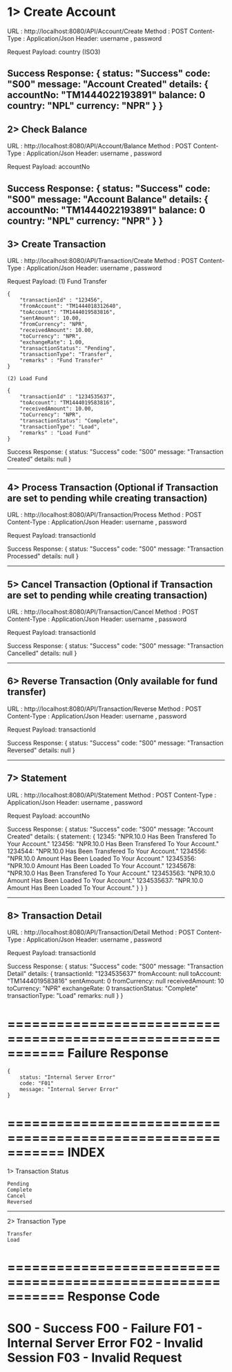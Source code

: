 1> Create Account
===========================================================
URL : http://localhost:8080/API/Account/Create
Method : POST
Content-Type : Application/Json
Header:
	username , password
	
Request Payload:
	country (ISO3)
	
Success Response:
	{
		status: "Success"
		code: "S00"
		message: "Account Created"
		details: {
			accountNo: "TM1444022193891"
			balance: 0
			country: "NPL"
			currency: "NPR"
		}
	}
-----------------------------------------------------------
2> Check Balance
-----------------------------------------------------------
URL :  http://localhost:8080/API/Account/Balance
Method : POST
Content-Type : Application/Json
Header:
	username , password
	
Request Payload:
	accountNo
	
Success Response:
	{
		status: "Success"
		code: "S00"
		message: "Account Balance"
		details: {
			accountNo: "TM1444022193891"
			balance: 0
			country: "NPL"
			currency: "NPR"
		}
	}
-----------------------------------------------------------
3> Create Transaction
-----------------------------------------------------------
URL :  http://localhost:8080/API/Transaction/Create
Method : POST
Content-Type : Application/Json
Header:
	username , password
	
Request Payload:
	(1) Fund Transfer
	
	{
		"transactionId" : "123456",
		"fromAccount": "TM1444018312640",      
		"toAccount": "TM1444019583816",
		"sentAmount": 10.00,                  
		"fromCurrency": "NPR",                 
		"receivedAmount": 10.00,
		"toCurrency": "NPR",
		"exchangeRate": 1.00,                  
		"transactionStatus": "Pending",
		"transactionType": "Transfer",
		"remarks" : "Fund Transfer"
	}
	
	(2) Load Fund
	
	{
		"transactionId" : "1234535637",
		"toAccount": "TM1444019583816",
		"receivedAmount": 10.00,
		"toCurrency": "NPR",
		"transactionStatus": "Complete",
		"transactionType": "Load",
		"remarks" : "Load Fund"
	}

Success Response:
	{
		status: "Success"
		code: "S00"
		message: "Transaction Created"
		details: null
	}

-----------------------------------------------------------
4> Process Transaction 
  (Optional if Transaction are set to pending while
   creating transaction)
-----------------------------------------------------------
URL :  http://localhost:8080/API/Transaction/Process
Method : POST
Content-Type : Application/Json
Header:
	username , password
	
Request Payload:
	transactionId

Success Response:
	{
		status: "Success"
		code: "S00"
		message: "Transaction Processed"
		details: null
	}
	
-----------------------------------------------------------
5> Cancel Transaction 
  (Optional if Transaction are set to pending while
   creating transaction)
-----------------------------------------------------------
URL :  http://localhost:8080/API/Transaction/Cancel
Method : POST
Content-Type : Application/Json
Header:
	username , password
	
Request Payload:
	transactionId

Success Response:
	{
		status: "Success"
		code: "S00"
		message: "Transaction Cancelled"
		details: null
	}

-----------------------------------------------------------
6> Reverse Transaction 
   (Only available for fund transfer)
-----------------------------------------------------------
URL :  http://localhost:8080/API/Transaction/Reverse
Method : POST
Content-Type : Application/Json
Header:
	username , password
	
Request Payload:
	transactionId

Success Response:
	{
		status: "Success"
		code: "S00"
		message: "Transaction Reversed"
		details: null
	}

-----------------------------------------------------------
7> Statement
-----------------------------------------------------------
URL :  http://localhost:8080/API/Statement
Method : POST
Content-Type : Application/Json
Header:
	username , password
	
Request Payload:
	accountNo

Success Response:
	{
		status: "Success"
		code: "S00"
		message: "Account Created"
		details: {
			statement: {
				12345: "NPR.10.0 Has Been Transfered To Your Account."
				123456: "NPR.10.0 Has Been Transfered To Your Account."
				1234544: "NPR.10.0 Has Been Transfered To Your Account."
				1234556: "NPR.10.0 Amount Has Been Loaded To Your Account."
				12345356: "NPR.10.0 Amount Has Been Loaded To Your Account."
				12345678: "NPR.10.0 Has Been Transfered To Your Account."
				123453563: "NPR.10.0 Amount Has Been Loaded To Your Account."
				1234535637: "NPR.10.0 Amount Has Been Loaded To Your Account."
			}
		}
	}
	
-----------------------------------------------------------
8> Transaction Detail
-----------------------------------------------------------
URL :  http://localhost:8080/API/Transaction/Detail
Method : POST
Content-Type : Application/Json
Header:
	username , password
	
Request Payload:
	transactionId

Success Response:
	{
		status: "Success"
		code: "S00"
		message: "Transaction Detail"
		details: {
			transactionId: "1234535637"
			fromAccount: null
			toAccount: "TM1444019583816"
			sentAmount: 0
			fromCurrency: null
			receivedAmount: 10
			toCurrency: "NPR"
			exchangeRate: 0
			transactionStatus: "Complete"
			transactionType: "Load"
			remarks: null
		}
	}
	
===========================================================
Failure Response
===========================================================
	{
		status: "Internal Server Error"
		code: "F01"
		message: "Internal Server Error"
	}

===========================================================
INDEX
===========================================================
1> Transaction Status
	
	Pending
	Complete
	Cancel
	Reversed
----------------------------------------------------------	
2> Transaction Type
	
	Transfer
	Load
===========================================================
Response Code
===========================================================
S00 - Success
F00 - Failure
F01 - Internal Server Error
F02 - Invalid Session
F03 - Invalid Request
===========================================================